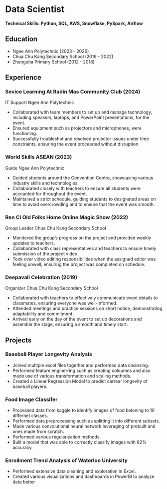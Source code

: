 # Data Scientist

#### Technical Skills: Python, SQL, AWS, Snowflake, PySpark, Airflow

## Education
- Ngee Ann Polytechnic (2023 - 2026)
- Chua Chu Kang Secondary School (2019 - 2022)		 
- Zhenguha Primary School (2012 - 2018)
  

## Experience
### Sevice Learning At Radin Mas Community Club (2024)
IT Support
Ngee Ann Polytechnic

- Collaborated with team members to set up and manage technology, including speakers, laptops, and PowerPoint presentations, for the event.
- Ensured equipment such as projectors and microphones, were functioning.
- Successfully troubleshot and resolved projector issues under time constraints, ensuring the event proceeded without disruption.
  
### World  Skills ASEAN (2023)
Guide
Ngee Ann Polytechnic

- Guided students around the Convention Centre, showcasing various industry skills and technologies.
- Collaborated closely with teachers to ensure all students were accounted for throughout the event.
- Maintained a strict schedule, guiding students to designated areas on time to avoid overcrowding and to ensure that the event was smooth.

### Ren Ci Old Folks Home Online Magic Show (2022)
Group Leader
Chua Chu Kang Secondary School
- Monitored the group’s progress on the project and provided weekly updates to teachers.
- Collaborated with class representatives and teachers to ensure timely submission of the project video.
- Took over video editing responsibilities when the assigned editor was feeling unwell, ensuring the project was completed on schedule.

### Deepavali Celebration (2019)
Organizer
Chua Chu Kang Secondary School
- Collaborated with teachers to effectively communicate event details to classmates, ensuring everyone was well-informed.
- Attended meetings and practice sessions on short notice, demonstrating adaptability and commitment.
- Arrived early on the day of the event to set up decorations and assemble the stage, ensuring a smooth and timely start.


## Projects
### Baseball Player Longevity Analysis
- Joined multiple excel files together and performed data cleansing.
- Performed feature enginerring such as creating coloumns and also made use of various transformation and scaling methods.
- Created a Linear Regression Model to predict carrear longevity of baseball players.

### Food Image Classifer
- Processed data from kaggle to identify images of food beloning to 10 differnet classes.
- Performed data preprocessing such as splitting it into different subsets.
- Made various convolutional neural network leveraging of prebuilt and ones made from scratch.
- Performed various regularization methods.
- Bulit a model that was able to correctly classify images with 82% accuracy.

### Enrollment Trend Analysis of Waterloo University
- Performed extensive data cleaning and exploration in Excel.
- Created various visualizations and dashboards in PowerBi to analyze data better



